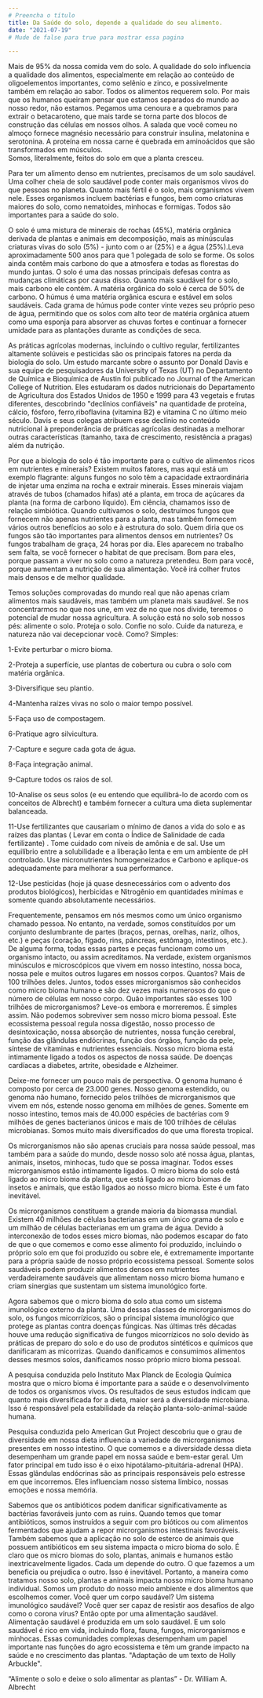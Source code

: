 ```yaml
---
# Preencha o título
title: Da Saúde do solo, depende a qualidade do seu alimento.
date: "2021-07-19"
# Mude de false para true para mostrar essa pagina

---
```

Mais de 95% da nossa comida vem do solo. A qualidade do solo influencia a qualidade dos alimentos, especialmente em relação ao conteúdo de oligoelementos importantes, como selênio e zinco, e possivelmente também em relação ao sabor.
Todos os alimentos requerem solo. Por mais que os humanos queiram pensar que estamos separados do mundo ao nosso redor, não estamos. Pegamos uma cenoura e a quebramos para extrair o betacaroteno, que mais tarde se torna parte dos blocos de construção das células em nossos olhos. A salada que você comeu no almoço fornece magnésio necessário para construir insulina, melatonina e serotonina. A proteína em nossa carne é quebrada em aminoácidos que são transformados em músculos.  
Somos, literalmente, feitos do solo em que a planta cresceu. 

Para ter um alimento denso em nutrientes, precisamos de um solo saudável. Uma colher cheia de solo saudável pode conter mais organismos vivos do que pessoas no planeta. Quanto mais fértil é o solo, mais organismos vivem nele. Esses organismos incluem bactérias e fungos, bem como criaturas maiores do solo, como nematoides, minhocas e formigas. Todos são importantes para a saúde do solo.

O solo é uma mistura de minerais de rochas (45%), matéria orgânica derivada de plantas e animais em decomposição, mais as minúsculas criaturas vivas do solo (5%) - junto com o ar (25%) e a água (25%).Leva aproximadamente 500 anos para que 1 polegada de solo se forme.
Os solos ainda contêm mais carbono do que a atmosfera e todas as florestas do mundo juntas. O solo é uma das nossas principais defesas contra as mudanças climáticas por causa disso. Quanto mais saudável for o solo, mais carbono ele contém.
A matéria orgânica do solo é cerca de 50% de carbono. O húmus é uma matéria orgânica escura e estável em solos saudáveis. Cada grama de húmus pode conter vinte vezes seu próprio peso de água, permitindo que os solos com alto teor de matéria orgânica atuem como uma esponja para absorver as chuvas fortes e continuar a fornecer umidade para as plantações durante as condições de seca.

As práticas agrícolas modernas, incluindo o cultivo regular, fertilizantes altamente solúveis e pesticidas são os principais fatores na perda da biologia do solo.
Um estudo marcante sobre o assunto por Donald Davis e sua equipe de pesquisadores da University of Texas (UT) no Departamento de Química e Bioquímica de Austin foi publicado no Journal of the American College of Nutrition. Eles estudaram os dados nutricionais do Departamento de Agricultura dos Estados Unidos de 1950 e 1999 para 43 vegetais e frutas diferentes, descobrindo "declínios confiáveis" na quantidade de proteína, cálcio, fósforo, ferro,riboflavina (vitamina B2) e vitamina C no último meio século. Davis e seus colegas atribuem esse declínio no conteúdo nutricional à preponderância de práticas agrícolas destinadas a melhorar outras características (tamanho, taxa de crescimento, resistência a pragas) além da nutrição.

Por que a biologia do solo é tão importante para o cultivo de alimentos ricos em nutrientes e minerais? Existem muitos fatores, mas aqui está um exemplo flagrante: alguns fungos no solo têm a capacidade extraordinária de injetar uma enzima na rocha e extrair minerais. Esses minerais viajam através de tubos (chamados hifas) até a planta, em troca de açúcares da planta (na forma de carbono líquido). Em ciência, chamamos isso de relação simbiótica. Quando cultivamos o solo, destruímos fungos que fornecem não apenas nutrientes para a planta, mas também fornecem vários outros benefícios ao solo e à estrutura do solo. Quem diria que os fungos são tão importantes para alimentos densos em nutrientes? Os fungos trabalham de graça, 24 horas por dia. Eles aparecem no trabalho sem falta, se você fornecer o habitat de que precisam. Bom para eles, porque passam a viver no solo como a natureza pretendeu. Bom para você, porque aumentam a nutrição de sua alimentação. Você irá colher frutos mais densos e de melhor qualidade.

Temos soluções comprovadas do mundo real que não apenas criam alimentos mais saudáveis, mas também um planeta mais saudável. Se nos concentrarmos no que nos une, em vez de no que nos divide, teremos o potencial de mudar nossa agricultura. A solução está no solo sob nossos pés: alimente o solo. Proteja o solo. Confie no solo. Cuide da natureza, e natureza não vai decepcionar você. 
Como? Simples:

1-Evite perturbar o micro bioma.

2-Proteja a superfície, use plantas de cobertura ou cubra o solo com matéria orgânica.

3-Diversifique seu plantio.

4-Mantenha raízes vivas no solo o maior tempo possível.


5-Faça uso de compostagem. 

6-Pratique agro silvicultura.

7-Capture e segure cada gota de água.

8-Faça integração animal.

9-Capture todos os raios de sol.

10-Analise os seus solos (e eu entendo que equilibrá-lo de acordo com os conceitos de Albrecht) e também fornecer a cultura uma dieta suplementar balanceada.

11-Use fertilizantes que causariam o mínimo de danos a vida do solo e as raízes das plantas ( Levar em conta o Índice de Salinidade de cada fertilizante) . Tome cuidado com níveis de amônia e de sal. Use um equilíbrio entre a solubilidade e a liberação lenta e em um ambiente de pH controlado. Use micronutrientes homogeneizados e Carbono e aplique-os adequadamente para melhorar a sua performance.

12-Use pesticidas (hoje já quase desnecessários com o advento dos produtos biológicos), herbicidas e Nitrogênio em quantidades mínimas e somente quando absolutamente necessários.


Frequentemente, pensamos em nós mesmos como um único organismo chamado pessoa. No entanto, na verdade, somos constituídos por um conjunto deslumbrante de partes (braços, pernas, orelhas, nariz, olhos, etc.) e peças (coração, fígado, rins, pâncreas, estômago, intestinos, etc.). De alguma forma, todas essas partes e peças funcionam como um organismo intacto, ou assim acreditamos. Na verdade, existem organismos minúsculos e microscópicos que vivem em nosso intestino, nossa boca, nossa pele e muitos outros lugares em nossos corpos. Quantos? Mais de 100 trilhões deles.
Juntos, todos esses microrganismos são conhecidos como micro bioma humano e são dez vezes mais numerosos do que o número de células em nosso corpo.
Quão importantes são esses 100 trilhões de microrganismos? Leve-os embora e morreremos. É simples assim. Não podemos sobreviver sem nosso micro bioma pessoal. Este ecossistema pessoal regula nossa digestão, nosso processo de desintoxicação, nossa absorção de nutrientes, nossa função cerebral, função das glândulas endócrinas, função dos órgãos, função da pele, síntese de vitaminas e nutrientes essenciais. Nosso micro bioma está intimamente ligado a todos os aspectos de nossa saúde. De doenças cardíacas a diabetes, artrite, obesidade e Alzheimer.

Deixe-me fornecer um pouco mais de perspectiva. O genoma humano é composto por cerca de 23.000 genes. Nosso genoma estendido, ou genoma não humano, fornecido pelos trilhões de microrganismos que vivem em nós, estende nosso genoma em milhões de genes. Somente em nosso intestino, temos mais de 40.000 espécies de  bactérias com 9 milhões de genes bacterianos únicos e mais de 100 trilhões de células microbianas. Somos muito mais diversificados do que uma floresta tropical.

Os microrganismos não são apenas cruciais para nossa saúde pessoal, mas também para a saúde do mundo, desde nosso solo até nossa água, plantas, animais, insetos, minhocas, tudo que se possa imaginar. Todos esses microrganismos estão intimamente ligados. O micro bioma do solo está ligado ao micro bioma da planta, que está ligado ao micro biomas de insetos e animais, que estão ligados ao nosso micro bioma. Este é um fato inevitável.

Os microrganismos constituem a grande maioria da biomassa mundial. Existem 40 milhões de células bacterianas em um único grama de solo e um milhão de células bacterianas em um grama de água. 
Devido à interconexão de todos esses micro biomas, não podemos escapar do fato de que o que comemos e como esse alimento foi produzido, incluindo o próprio solo em que foi produzido ou sobre ele, é extremamente importante para a própria saúde de nosso próprio ecossistema pessoal. Somente solos saudáveis podem produzir alimentos densos em nutrientes verdadeiramente saudáveis que alimentam nosso micro bioma humano e criam sinergias que sustentam um sistema imunológico forte.

Agora sabemos que o micro bioma do solo atua como um sistema imunológico externo da planta. Uma dessas classes de microrganismos do solo, os fungos micorrízicos, são o principal sistema imunológico que protege as plantas contra doenças fúngicas.
Nas últimas três décadas houve uma redução significativa de fungos micorrízicos no solo devido às práticas de preparo do solo e do uso de produtos sintéticos e químicos que danificaram as micorrizas. Quando danificamos e consumimos alimentos desses mesmos solos, danificamos nosso próprio micro bioma pessoal.

A pesquisa conduzida pelo Instituto Max Planck de Ecologia Química mostra que o micro bioma é importante para a saúde e o desenvolvimento de todos os organismos vivos. Os resultados de seus estudos indicam que quanto mais diversificada for a dieta, maior será a diversidade microbiana. Isso é responsável pela estabilidade da relação planta-solo-animal-saúde humana.

Pesquisa conduzida pelo American Gut Project descobriu que o grau de diversidade em nossa dieta influencia a variedade de microrganismos presentes em nosso intestino. O que comemos e a diversidade dessa dieta desempenham um grande papel em nossa saúde e bem-estar geral. Um fator principal em tudo isso é o eixo hipotálamo-pituitária-adrenal (HPA). Essas glândulas endócrinas são as principais responsáveis pelo estresse em que incorremos. Eles influenciam nosso sistema límbico, nossas emoções e nossa memória.

Sabemos que os antibióticos podem danificar significativamente as bactérias favoráveis junto com as ruins. Quando temos que tomar antibióticos, somos instruídos a seguir com pro bióticos ou com alimentos fermentados que ajudam a repor microrganismos intestinais favoráveis. Também sabemos que a aplicação no solo de esterco de animais que possuem antibióticos em seu sistema impacta o micro bioma do solo. 
É claro que os micro biomas do solo, plantas, animais e humanos estão inextricavelmente ligados. Cada um depende do outro. O que fazemos a um beneficia ou prejudica o outro. Isso é inevitável. Portanto, a maneira como tratamos nosso solo, plantas e animais impacta nosso micro bioma humano individual. Somos um produto do nosso meio ambiente e dos alimentos que escolhemos comer.
Você quer um corpo saudável? Um sistema imunológico saudável? Você quer ser capaz de resistir aos desafios de algo como o corona vírus? Então opte por uma alimentação saudável.
Alimentação saudável é produzida em um solo saudável. E um solo saudável é rico em vida, incluindo flora, fauna, fungos, microrganismos e minhocas. Essas comunidades complexas desempenham um papel importante nas funções do agro ecossistema e têm um grande impacto na saúde e no crescimento das plantas.
"Adaptação de um texto de Holly Arbuckle".

“Alimente o solo e deixe o solo alimentar as plantas” - Dr. William A. Albrecht










